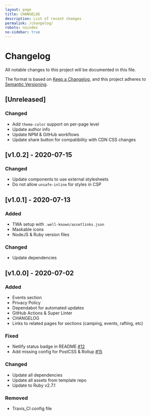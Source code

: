 ```yaml
---
layout: page
title: CHANGELOG
description: List of recent changes
permalink: /changelog/
robots: noindex
no-sidebar: true
---
```

<!-- markdownlint-disable -->
# Changelog
All notable changes to this project will be documented in this file.

The format is based on [Keep a Changelog](https://keepachangelog.com/en/1.0.0/),
and this project adheres to [Semantic Versioning](https://semver.org/spec/v2.0.0.html).

## [Unreleased]

### Changed
- Add `theme-color` support on per-page level
- Update author info
- Update NPM & GitHub workflows
- Update share button for compatibility with CDN CSS changes

## [v1.0.2] - 2020-07-15

### Changed
- Update components to use external stylesheets
- Do not allow `unsafe-inline` for styles in CSP

## [v1.0.1] - 2020-07-13

### Added
- TWA setup with `.well-known/assetlinks.json`
- Maskable icons
- NodeJS & Ruby version files

### Changed
- Update dependencies

## [v1.0.0] - 2020-07-02

### Added
- Events section
- Privacy Policy
- Dependabot for automated updates
- GitHub Actions & Super Linter
- CHANGELOG
- Links to related pages for sections (camping, events, rafting, etc)

### Fixed
- Netlify status badge in README [#12](https://github.com/kernvalley/kernvalley.us/issues/12)
- Add missing config for PostCSS & Rollup [#15](https://github.com/kernvalley/kernvalley.us/issues/15)

### Changed
- Update all dependencies
- Update all assets from template repo
- Update to Ruby v2.7.1

### Removed
- Travis_CI config file
<!-- markdownlint-restore -->

